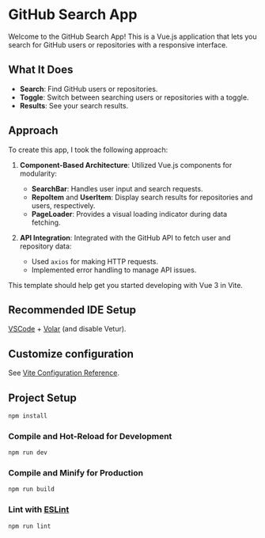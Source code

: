 # GitHub Search App

Welcome to the GitHub Search App! This is a Vue.js application that lets you search for GitHub users or repositories with a responsive interface.

## What It Does

- **Search**: Find GitHub users or repositories.
- **Toggle**: Switch between searching users or repositories with a toggle.
- **Results**: See your search results.

## Approach

To create this app, I took the following approach:

1. **Component-Based Architecture**: Utilized Vue.js components for modularity:
   - **SearchBar**: Handles user input and search requests.
   - **RepoItem** and **UserItem**: Display search results for repositories and users, respectively.
   - **PageLoader**: Provides a visual loading indicator during data fetching.

2. **API Integration**: Integrated with the GitHub API to fetch user and repository data:
   - Used `axios` for making HTTP requests.
   - Implemented error handling to manage API issues.

This template should help get you started developing with Vue 3 in Vite.

## Recommended IDE Setup

[VSCode](https://code.visualstudio.com/) + [Volar](https://marketplace.visualstudio.com/items?itemName=Vue.volar) (and disable Vetur).

## Customize configuration

See [Vite Configuration Reference](https://vitejs.dev/config/).

## Project Setup

```sh
npm install
```

### Compile and Hot-Reload for Development

```sh
npm run dev
```

### Compile and Minify for Production

```sh
npm run build
```

### Lint with [ESLint](https://eslint.org/)

```sh
npm run lint
```